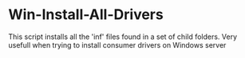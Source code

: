 # Win-Install-All-Drivers
 This script installs all the 'inf' files found in a set of child folders. Very usefull when trying to install consumer drivers on Windows server
